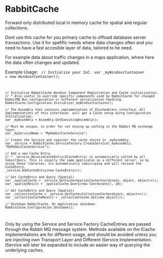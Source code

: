 # RabbitCache
Forward only distributed local in memory cache for spatial and regular collections.

Dont use this cache for you primary cache to offload database server transactions.
Use it for spefific needs where data changes often and you need to have a fast accesible layer of data, tailored to he need.

For example data about traffic changes in a maps application, where here the data often changes and updated.


Example Usage:
<code>
	// Initialize your IoC.
	var _myWindsorContainer = new WindsorContainer();

	// Initialize RabbitCache Windsor Component Registration and Cache initialization.
	// * Also useful to override specific components used by RabbitCache for changed RabbitMQ Bus configuration or different serialization handling.
	RabbitCache.Configuration.Initialize(_myWindsorContainer);

	// The Assembly that contains implementation of ICacheable<> interface. All implementations of this interfaces 	will get a Cache setup durng Configuration Initialization.
	var _myAssembly = Assembly.GetExecutingAssembly();

	// Must be unique, in order for not mixing up caching in the Rabbit MQ exchange layer.
	var _myServiceName = "MyRabbitCacheService";

	// Create the Service and register the cache stores in _myAssembly.
	var _service = RabbitCache.ServiceFactory.CreateService(_myAssembly, "MyRabbitCacheService");

	// Add a new Cache Entry.
	// * _service.ReceiveCacheEntry(ICacheEntry) is automatically called by all Subscribers. This is usually the same applicaton on a different server, so by using these libraries, its automatically subscriping and will recieve the CacheEntry.
	_service.AddCacheEntry(new CacheEntry());

	// Get CacheEntry and Query (Spatial)
	var _spatialCache = _service.GetCache<SpatialCache<Coordinate, object, object>>();
	var _spatialResult = _spatialCache.Query(new Coordinate(), 10);

	// Get CacheEntry and Query (Spatial)
	var _collectionCache = _service.GetCache<CollectionCache<object, object>>();
	var _collectionCacheResult = _collectionCache.Get(new object());

	// Shutdown RabbitCache. On application shutdown.
	RabbitCache.Configuration.Shutdown();
</code>

Only by using the Service and Service Factory CacheEntries are passed through the Rabbit MQ message system.
Methods available on the ICache implementations are for different usage, and should be avoided unless you are injecting own Transport Layer and Different IService Implementation. 
IService will later be expanded to include an easier way of querying the underlying caches.
